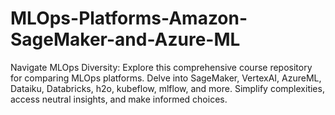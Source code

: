 # MLOps-Platforms-Amazon-SageMaker-and-Azure-ML
Navigate MLOps Diversity: Explore this comprehensive course repository for comparing MLOps platforms. Delve into SageMaker, VertexAI, AzureML, Dataiku, Databricks, h2o, kubeflow, mlflow, and more. Simplify complexities, access neutral insights, and make informed choices.
